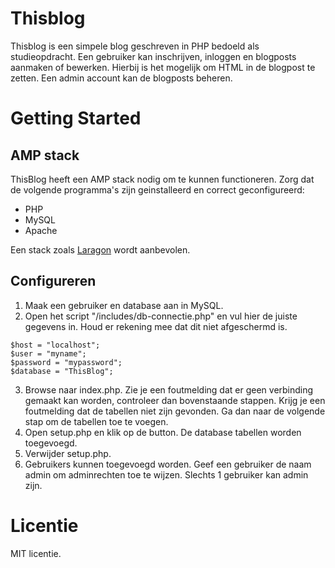 # Thisblog

Thisblog is een simpele blog geschreven in PHP bedoeld als studieopdracht. Een gebruiker kan inschrijven, inloggen en blogposts aanmaken of bewerken. Hierbij is het mogelijk om HTML in de blogpost te zetten. Een admin account kan de blogposts beheren.

# Getting Started 

## AMP stack
ThisBlog heeft een AMP stack nodig om te kunnen functioneren. Zorg dat de volgende programma's zijn geinstalleerd en correct geconfigureerd:

- PHP
- MySQL
- Apache

Een stack zoals [Laragon](https://laragon.org) wordt aanbevolen.

## Configureren
1. Maak een gebruiker en database aan in MySQL.
2. Open het script "/includes/db-connectie.php" en vul hier de juiste gegevens in. Houd er rekening mee dat dit niet afgeschermd is.
```
$host = "localhost";
$user = "myname";
$password = "mypassword";
$database = "ThisBlog";
```
3. Browse naar index.php. Zie je een foutmelding dat er geen verbinding gemaakt kan worden, controleer dan bovenstaande stappen. Krijg je een foutmelding dat de tabellen niet zijn gevonden. Ga dan naar de volgende stap om de tabellen toe te voegen.
4. Open setup.php en klik op de button. De database tabellen worden toegevoegd.
5. Verwijder setup.php.
6. Gebruikers kunnen toegevoegd worden. Geef een gebruiker de naam admin om adminrechten toe te wijzen. Slechts 1 gebruiker kan admin zijn.

# Licentie

MIT licentie.
